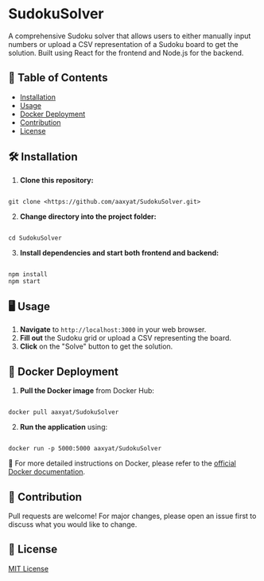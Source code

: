 # SudokuSolver

A comprehensive Sudoku solver that allows users to either manually input numbers or upload a CSV representation of a Sudoku board to get the solution. Built using React for the frontend and Node.js for the backend.

## 📌 Table of Contents

- [Installation](#installation)
- [Usage](#usage)
- [Docker Deployment](#docker-deployment)
- [Contribution](#contribution)
- [License](#license)

## 🛠 Installation

1. **Clone this repository:**
```

git clone <https://github.com/aaxyat/SudokuSolver.git>

```
2. **Change directory into the project folder:**
```

cd SudokuSolver

```
3. **Install dependencies and start both frontend and backend:**
```

npm install
npm start

```

## 🖥 Usage

1. **Navigate** to `http://localhost:3000` in your web browser.
2. **Fill out** the Sudoku grid or upload a CSV representing the board.
3. **Click** on the "Solve" button to get the solution.

## 🐳 Docker Deployment

1. **Pull the Docker image** from Docker Hub:
```

docker pull aaxyat/SudokuSolver

```
2. **Run the application** using:
```

docker run -p 5000:5000 aaxyat/SudokuSolver

```

📘 For more detailed instructions on Docker, please refer to the [official Docker documentation](https://docs.docker.com/get-started/).

## 🤝 Contribution

Pull requests are welcome! For major changes, please open an issue first to discuss what you would like to change.

## 📜 License

[MIT License](./LICENSE)